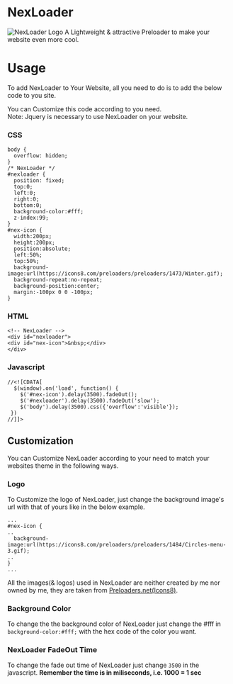 # NexLoader
![NexLoader Logo](https://1.bp.blogspot.com/-NvasQIQoQJo/YOaVyl7lmNI/AAAAAAAAAM0/nRY_oQp3X3MmcazdxQK5XB3bLvNpxB3vQCLcBGAsYHQ/s623/coollogo_com-6575533.png)
A Lightweight & attractive Preloader to make your website even more cool.

# Usage
To add NexLoader to Your Website, all you need to do is to add the below code to you site.

You can Customize this code according to you need.  
Note: Jquery is necessary to use NexLoader on your website.
### CSS
```
body {
  overflow: hidden;
}
/* NexLoader */
#nexloader {
  position: fixed;
  top:0;
  left:0;
  right:0;
  bottom:0;
  background-color:#fff;
  z-index:99;
}
#nex-icon {
  width:200px;
  height:200px;
  position:absolute;
  left:50%;
  top:50%;
  background-image:url(https://icons8.com/preloaders/preloaders/1473/Winter.gif);
  background-repeat:no-repeat;
  background-position:center;
  margin:-100px 0 0 -100px;
}
```
### HTML
```
<!-- NexLoader -->
<div id="nexloader">
<div id="nex-icon">&nbsp;</div>
</div>
```
### Javascript
```
//<![CDATA[
  $(window).on('load', function() {
    $('#nex-icon').delay(3500).fadeOut();
    $('#nexloader').delay(3500).fadeOut('slow');
    $('body').delay(3500).css({'overflow':'visible'});
 })
//]]>
```
## Customization
You can Customize NexLoader according to your need to match your websites theme in the following ways.
### Logo
To Customize the logo of NexLoader, just change the background image's url with that of yours like in the below example.
```
...
#nex-icon {
..
  background-image:url(https://icons8.com/preloaders/preloaders/1484/Circles-menu-3.gif); 
..
}
...
```
All the images(& logos) used in NexLoader are neither created by me nor owned by me, they are taken from [Preloaders.net(Icons8)](https://icons8.com/preloaders/).
### Background Color
To change the the background color of NexLoader just change the #fff in ```background-color:#fff;``` with the hex code of the color you want.
### NexLoader FadeOut Time
To change the fade out time of NexLoader just change ```3500``` in the javascript.
**Remember the time is in miliseconds, i.e. 1000 = 1 sec**
